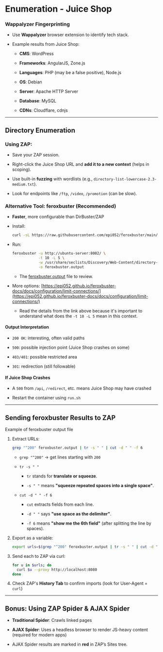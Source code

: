# Enumeration - Juice Shop 

### Wappalyzer Fingerprinting

- Use **Wappalyzer** browser extension to identify tech stack.
    
- Example results from Juice Shop:
    
    - **CMS**: WordPress
        
    - **Frameworks**: AngularJS, Zone.js
        
    - **Languages**: PHP (may be a false positive), Node.js
        
    - **OS**: Debian
        
    - **Server**: Apache HTTP Server
        
    - **Database**: MySQL
        
    - **CDNs**: Cloudflare, cdnjs
        

---

## Directory Enumeration

### Using ZAP:

- Save your ZAP session.
    
- Right-click the Juice Shop URL and **add it to a new context** (helps in scoping).
    
- Use built-in **fuzzing** with wordlists (e.g., `directory-list-lowercase-2.3-medium.txt`).
    
- Look for endpoints like `/ftp`, `/video`, `/promotion` (can be slow).
    

### Alternative Tool: feroxbuster (Recommended)

- **Faster**, more configurable than DirBuster/ZAP
    
- Install:
    
    ```bash
    curl -sL https://raw.githubusercontent.com/epi052/feroxbuster/main/install-nix.sh | bash -s $HOME/.local/bin
    ```
    
- Run:
    
    ```bash
    feroxbuster -u http://ubuntu-server:8002/ \
                -t 10 -L 5 \
                -w /usr/share/seclists/Discovery/Web-Content/directory-list-lowercase-2.3-medium.txt \
                -o feroxbuster.output
    ```
	
	- The [feroxbuster.output](feroxbuster.output.md) file to review.

- More options: [https://epi052.github.io/feroxbuster-docs/docs/configuration/limit-connections/](https://epi052.github.io/feroxbuster-docs/docs/configuration/limit-connections/)
	- Read the details from the link above because it's important to understand what does the `-t 10 -L 5` mean in this context.
    

#### Output Interpretation

- `200 OK`: interesting, often valid paths
    
- `500`: possible injection point (Juice Shop crashes on some)
    
- `403/401`: possible restricted area
    
- `301`: redirection (still followable)
    

#### If Juice Shop Crashes

- A `500` from `/api`, `/redirect`, etc. means Juice Shop may have crashed
    
- Restart the container using `run.sh`
    

---

## Sending feroxbuster Results to ZAP

Example of feroxbuster output file
1. Extract URLs:

    ```bash
    grep "^200" feroxbuster.output | tr -s " " | cut -d " " -f 6
    ```
     - `grep "^200"` → get lines starting with `200`
    
	- `tr -s " "`

		- `tr` stands for **translate or squeeze**.
    
		- `-s " "` means **"squeeze repeated spaces into a single space"**.
    
	- `cut -d " " -f 6`
	
		- `cut` extracts fields from each line.
		    
		- `-d " "` says **"use space as the delimiter"**.
		    
		- `-f 6` means **"show me the 6th field"** (after splitting the line by spaces).
		
2. Export as a variable:
    
    ```bash
    export urls=$(grep "^200" feroxbuster.output | tr -s " " | cut -d " " -f 6)
    ```
    
3. Send each to ZAP via curl:
    
    ```bash
    for u in $urls; do
      curl $u --proxy http://localhost:8080
    done
    ```
    
4. Check ZAP's **History Tab** to confirm imports (look for User-Agent = `curl`)
    

---

## Bonus: Using ZAP Spider & AJAX Spider

- **Traditional Spider**: Crawls linked pages
    
- **AJAX Spider**: Uses a headless browser to render JS-heavy content (required for modern apps)
    
- AJAX Spider results are marked in **red** in ZAP’s Sites tree.